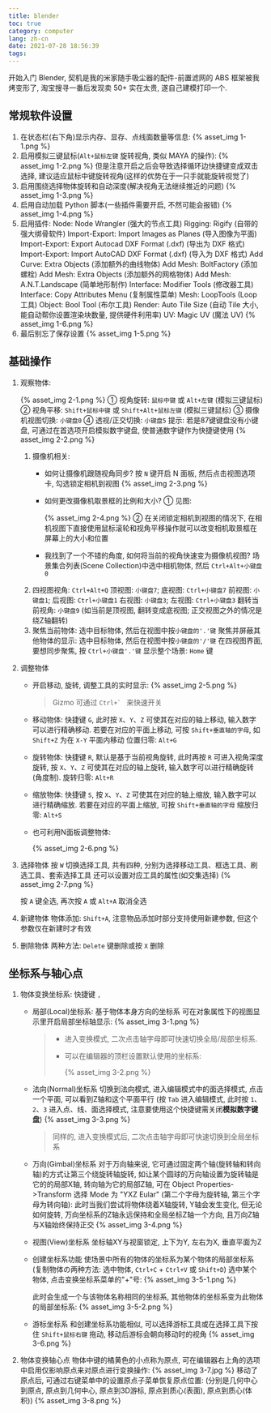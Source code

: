 ```yaml
---
title: blender
toc: true
category: computer
lang: zh-cn
date: 2021-07-28 18:56:39
tags:
---
```


开始入门 Blender, 契机是我的米家随手吸尘器的配件-前置滤网的 ABS 框架被我烤变形了,
淘宝搜寻一番后发现卖 50+ 实在太贵, 遂自己建模打印一个.

<!-- more -->

## 常规软件设置

1. 在状态栏(右下角)显示内存、显存、点线面数量等信息: {% asset_img 1-1.png %}
2. 启用模拟三键鼠标(`Alt+鼠标左键` 旋转视角, 类似 MAYA 的操作): {% asset_img 1-2.png %}
   但是注意开启之后会导致选择循环边快捷键变成双击选择, 建议适应鼠标中键旋转视角(这样的优势在于一只手就能旋转视觉了)
3. 启用围绕选择物体旋转和自动深度(解决视角无法继续推近的问题) {% asset_img 1-3.png %}
4. 启用自动加载 Python 脚本(一些插件需要开启, 不然可能会报错)
   {% asset_img 1-4.png %}   
5. 启用插件:
   Node: Node Wrangler (强大的节点工具)
   Rigging: Rigify (自带的强大绑骨软件)
   Import-Export: Import Images as Planes (导入图像为平面)
   Import-Export: Export Autocad DXF Format (.dxf) (导出为 DXF 格式)
   Import-Export: Import AutoCAD DXF Format (.dxf) (导入为 DXF 格式)
   Add Curve: Extra Objects (添加额外的曲线物体)
   Add Mesh: BoltFactory (添加螺栓)
   Add Mesh: Extra Objects (添加额外的网格物体)
   Add Mesh: A.N.T.Landscape (简单地形制作)
   Interface: Modifier Tools (修改器工具)
   Interface: Copy Attributes Menu (复制属性菜单)
   Mesh: LoopTools (Loop 工具)
   Object: Bool Tool (布尔工具)
   Render: Auto Tile Size (自动 Tile 大小, 能自动帮你设置渲染块数量, 提供硬件利用率)
   UV: Magic UV (魔法 UV)
   {% asset_img 1-6.png %}
6. 最后别忘了保存设置 {% asset_img 1-5.png %}

## 基础操作

1. 观察物体:
   
   {% asset_img 2-1.png %}
   &#10112; 视角旋转: `鼠标中键` 或 `Alt+左键` (模拟三键鼠标)
   &#10113; 视角平移: `Shift+鼠标中键` 或 `Shift+Alt+鼠标左键` (模拟三键鼠标)
   &#10114; 摄像机视图切换: `小键盘0`
   &#10115; 透视/正交切换: `小键盘5`
   提示: 若是87键键盘没有小键盘, 可通过在首选项开启模拟数字键盘, 使普通数字键作为快捷键使用
   {% asset_img 2-2.png %}
   1. 摄像机相关:
      * 如何让摄像机跟随视角同步?
        按 `N` 键开启 N 面板, 然后点击视图选项卡, 勾选锁定相机到视图
        {% asset_img 2-3.png %}
      * 如何更改摄像机取景框的比例和大小?
        &#10112; 见图:
        
        {% asset_img 2-4.png %}
        &#10113; 在关闭锁定相机到视图的情况下, 在相机视图下直接使用鼠标滚轮和视角平移操作就可以改变相机取景框在屏幕上的大小和位置
      * 我找到了一个不错的角度, 如何将当前的视角快速变为摄像机视图?
        场景集合列表(Scene Collection)中选中相机物体, 然后 `Ctrl+Alt+小键盘0`
   2. 四视图视角: `Ctrl+Alt+Q`
      顶视图: `小键盘7`; 底视图: `Ctrl+小键盘7`
      前视图: `小键盘1`; 后视图: `Ctrl+小键盘1`
      右视图: `小键盘3`; 左视图: `Ctrl+小键盘3`
      翻转当前视角: `小键盘9` (如当前是顶视图, 翻转变成底视图; 正交视图之外的情况是绕Z轴翻转)
   3. 聚焦当前物体: 选中目标物体, 然后在视图中按`小键盘的'.'键`
      聚焦并屏蔽其他物体的显示: 选中目标物体, 然后在视图中按`小键盘的'/'键`
      在四视图界面, 要想同步聚焦, 按 `Ctrl+小键盘'.'键`
      显示整个场景: `Home` 键
2. 调整物体
   * 开启移动, 旋转, 调整工具的实时显示:
     {% asset_img 2-5.png %}
     > Gizmo 可通过 ``Ctrl+` `` 来快速开关
   * 移动物体: 快捷键 `G`, 此时按 `X`、`Y`、`Z` 可使其在对应的轴上移动, 输入数字可以进行精确移动.
     若要在对应的平面上移动, 可按 `Shift+垂直轴的字母`, 如 `Shift+Z` 为在 `X-Y` 平面内移动
     位置归零: `Alt+G`
   * 旋转物体: 快捷键 `R`, 默认是基于当前视角旋转, 此时再按 `R` 可进入视角深度旋转, 按 `X`、`Y`、`Z` 可使其在对应的轴上旋转, 输入数字可以进行精确旋转(角度制).
     旋转归零: `Alt+R`
   * 缩放物体: 快捷键 `S`, 按 `X`、`Y`、`Z` 可使其在对应的轴上缩放, 输入数字可以进行精确缩放.
     若要在对应的平面上缩放, 可按 `Shift+垂直轴的字母`
     缩放归零: `Alt+S`
   * 也可利用N面板调整物体:
     
     {% asset_img 2-6.png %}
3. 选择物体
   按 `W` 切换选择工具, 共有四种, 分别为选择移动工具、框选工具、刷选工具、套索选择工具
   还可以设置对应工具的属性(如交集选择)
   {% asset_img 2-7.png %}

   按 `A` 键全选, 再次按 `A` 或 `Alt+A` 取消全选
4. 新建物体
   物体添加: `Shift+A`, 注意物品添加时部分支持使用新建参数, 但这个参数仅在新建时才有效
5. 删除物体
   两种方法: `Delete` 键删除或按 `X` 删除

## 坐标系与轴心点

1. 物体变换坐标系: 快捷键 `,`
   * 局部(Local)坐标系: 基于物体本身方向的坐标系
     可在对象属性下的视图显示里开启局部坐标轴显示:
     {% asset_img 3-1.png %}

     > * 进入变换模式, 二次点击轴字母即可快速切换全局/局部坐标系.
     > * 可以在编辑器的顶栏设置默认使用的坐标系:
     >   
     >   {% asset_img 3-2.png %}
   * 法向(Normal)坐标系
     切换到法向模式, 进入编辑模式中的面选择模式, 点击一个平面, 可以看到Z轴和这个平面平行
     (按 `Tab` 进入编辑模式, 此时按 `1`、`2`、`3` 进入点、线、面选择模式, 注意要使用这个快捷键需关闭**模拟数字键盘**)
     {% asset_img 3-3.png %}
     > 同样的, 进入变换模式后, 二次点击轴字母即可快速切换到全局坐标系
   * 万向(Gimbal)坐标系
     对于万向轴来说, 它可通过固定两个轴(旋转轴和转向轴)的方式让第三个绕旋转轴旋转,
     如让某个圆球的万向轴设置为旋转轴是它的的局部X轴, 转向轴为它的局部Z轴,
     可在 Object Properties->Transform 选择 Mode 为 "YXZ Eular" (第二个字母为旋转轴, 第三个字母为转向轴):
     此时当我们尝试将物体绕着X轴旋转, Y轴会发生变化, 但无论如何旋转, 万向坐标系的Z轴永远保持和全局坐标Z轴一个方向, 且万向Z轴与X轴始终保持正交
     {% asset_img 3-4.png %}
   * 视图(View)坐标系
     坐标轴XY与视窗锁定, 上下为Y, 左右为X, 垂直平面为Z
   * 创建坐标系功能
     使场景中所有的物体的坐标系为某个物体的局部坐标系
     (复制物体の两种方法: 选中物体, `Ctrl+C` + `Ctrl+V` 或 `Shift+D`)
     选中某个物体, 点击变换坐标系菜单的"+"号:
     {% asset_img 3-5-1.png %}
     
     此时会生成一个与该物体名称相同的坐标系, 其他物体的坐标系变为此物体的局部坐标系:
     {% asset_img 3-5-2.png %}
   * 游标坐标系
     和创建坐标系功能相似, 可以选择游标工具或在选择工具下按住 `Shift+鼠标右键` 拖动, 移动后游标会朝向移动时的视角
     {% asset_img 3-6.png %}
2. 物体变换轴心点
   物体中键的橘黄色的小点称为原点, 可在编辑器右上角的选项中启用仅影响原点来对原点进行变换操作:
   {% asset_img 3-7.jpg %}
   移动了原点后, 可通过右键菜单中的设置原点子菜单恢复原点位置:
   (分别是几何中心到原点, 原点到几何中心, 原点到3D游标, 原点到质心(表面), 原点到质心(体积))
   {% asset_img 3-8.png %}